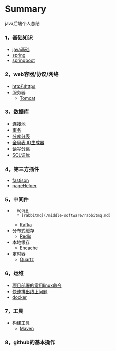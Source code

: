 # Summary
java后端个人总结

### 1，基础知识

*	[java基础](basic-knowledge/java.md)
*	[spring](basic-knowledge/spring.md)
*	[springboot](basic-knowledge/springboot.md)

### 2，web容器/协议/网络
* [http和https](web/http_https.md)
* 服务器
    * [Tomcat]()

### 3，数据库

*	[连接池](data-base/database-connection-pool.md)
* 	[事务](data-base/transaction.md)
* 	[分库分表](data-base/分库分表.md)
* 	[全局表 ID生成器](data-base/id-generate.md)
* 	[读写分离](http://blog.csdn.net/itomge/article/details/6909240)
* 	[SQL调优](data-base/sql-optimize.md)
### 4，第三方插件
 * [fastjson](%E7%AC%AC%E4%B8%89%E6%96%B9jar%E5%8C%85/fastjson.md)
 * [pageHelper](%E7%AC%AC%E4%B8%89%E6%96%B9jar%E5%8C%85/pagehelper.md)

### 5，中间件

*       MQ消息
        * [rabbitmq](/middle-software/rabbitmq.md)
	* [Kafka](/middle-software/kafka.md)
*	分布式缓存
	* [Redis]()
*	本地缓存
	* [Ehcache]()
*	定时器
	* [Quartz]()

### 6，运维
* [项目部署的常用linux命令](/ops/linux.md)
* [快速排出线上问题]()
* [docker](/ops/docker.md)

###  7，工具

*	构建工具
	* [Maven](build/maven.md)
###  8，github的基本操作


        

